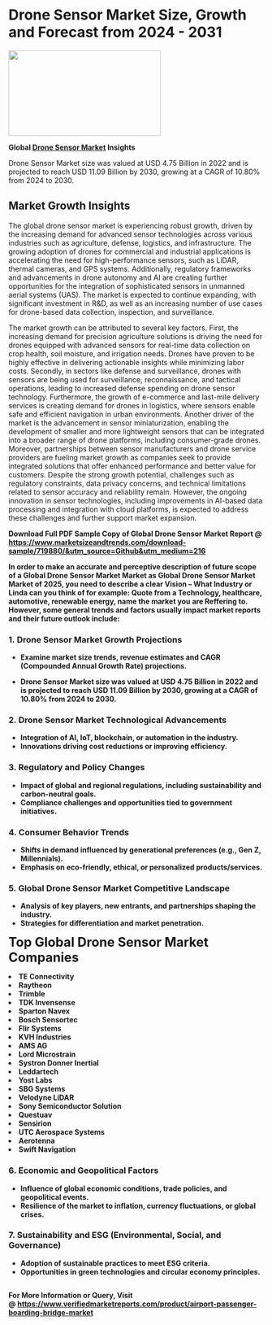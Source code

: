 <H1>Drone Sensor Market Size, Growth and Forecast from 2024 - 2031</H1><img class="aligncenter size-medium wp-image-584254" src="https://thirdeyenews.in/wp-content/uploads/2024/09/Global-Market-Research-300x168.jpeg" alt="" width="300" height="168" /><p><strong>Global&nbsp;<a href="https://www.marketsizeandtrends.com/download-sample/719880/&amp;utm_source=Github&utm_medium=216">Drone Sensor Market</a> Insights</strong></p><p>Drone Sensor Market size was valued at USD 4.75 Billion in 2022 and is projected to reach USD 11.09 Billion by 2030, growing at a CAGR of 10.80% from 2024 to 2030.</p><p><h2>Market Growth Insights</h2> <p>The global drone sensor market is experiencing robust growth, driven by the increasing demand for advanced sensor technologies across various industries such as agriculture, defense, logistics, and infrastructure. The growing adoption of drones for commercial and industrial applications is accelerating the need for high-performance sensors, such as LiDAR, thermal cameras, and GPS systems. Additionally, regulatory frameworks and advancements in drone autonomy and AI are creating further opportunities for the integration of sophisticated sensors in unmanned aerial systems (UAS). The market is expected to continue expanding, with significant investment in R&D, as well as an increasing number of use cases for drone-based data collection, inspection, and surveillance.</p> <p><strong></strong></p> <p>The market growth can be attributed to several key factors. First, the increasing demand for precision agriculture solutions is driving the need for drones equipped with advanced sensors for real-time data collection on crop health, soil moisture, and irrigation needs. Drones have proven to be highly effective in delivering actionable insights while minimizing labor costs. Secondly, in sectors like defense and surveillance, drones with sensors are being used for surveillance, reconnaissance, and tactical operations, leading to increased defense spending on drone sensor technology. Furthermore, the growth of e-commerce and last-mile delivery services is creating demand for drones in logistics, where sensors enable safe and efficient navigation in urban environments. Another driver of the market is the advancement in sensor miniaturization, enabling the development of smaller and more lightweight sensors that can be integrated into a broader range of drone platforms, including consumer-grade drones. Moreover, partnerships between sensor manufacturers and drone service providers are fueling market growth as companies seek to provide integrated solutions that offer enhanced performance and better value for customers. Despite the strong growth potential, challenges such as regulatory constraints, data privacy concerns, and technical limitations related to sensor accuracy and reliability remain. However, the ongoing innovation in sensor technologies, including improvements in AI-based data processing and integration with cloud platforms, is expected to address these challenges and further support market expansion. <p><strong></p><p><span class=""><strong>Download Full PDF Sample Copy of Global Drone Sensor Market Report</strong> @ <a href="https://www.marketsizeandtrends.com/download-sample/719880/&amp;utm_source=Github&utm_medium=216" target="_blank">https://www.marketsizeandtrends.com/download-sample/719880/&amp;utm_source=Github&utm_medium=216</a></span></p><p>In order to make an accurate and perceptive description of future scope of a Global&nbsp;Drone Sensor Market Market as Global&nbsp;Drone Sensor Market Market of 2025, you need to describe a clear Vision &ndash; What Industry or Linda can you think of for example: Quote from a Technology, healthcare, automotive, renewable energy, name the market you are Reffering to. However, some general trends and factors usually impact market reports and their future outlook include:</p><h3>1.&nbsp;<strong>Drone Sensor Market Growth Projections</strong></h3><ul><li>Examine market size trends, revenue estimates and CAGR (Compounded Annual Growth Rate) projections.</li><li><p>Drone Sensor Market size was valued at USD 4.75 Billion in 2022 and is projected to reach USD 11.09 Billion by 2030, growing at a CAGR of 10.80% from 2024 to 2030.</p></li></ul><h3>2.&nbsp;<strong>Drone Sensor Market Technological Advancements</strong></h3><ul><li>Integration of AI, IoT, blockchain, or automation in the industry.</li><li>Innovations driving cost reductions or improving efficiency.</li></ul><h3>3.&nbsp;<strong>Regulatory and Policy Changes</strong></h3><ul><li>Impact of global and regional regulations, including sustainability and carbon-neutral goals.</li><li>Compliance challenges and opportunities tied to government initiatives.</li></ul><h3>4.&nbsp;<strong>Consumer Behavior Trends</strong></h3><ul><li>Shifts in demand influenced by generational preferences (e.g., Gen Z, Millennials).</li><li>Emphasis on eco-friendly, ethical, or personalized products/services.</li></ul><h3>5.&nbsp;<strong>Global Drone Sensor Market Competitive Landscape</strong></h3><ul><li>Analysis of key players, new entrants, and partnerships shaping the industry.</li><li>Strategies for differentiation and market penetration.</li></ul><p data-pm-slice="1 1 []"><span style="color: inherit; font-family: inherit; font-size: 25px;">Top Global Drone Sensor Market Companies</span></p><div class="" data-test-id=""><p><li>TE Connectivity</li><li> Raytheon</li><li> Trimble</li><li> TDK Invensense</li><li> Sparton Navex</li><li> Bosch Sensortec</li><li> Flir Systems</li><li> KVH Industries</li><li> AMS AG</li><li> Lord Microstrain</li><li> Systron Donner Inertial</li><li> Leddartech</li><li> Yost Labs</li><li> SBG Systems</li><li> Velodyne LiDAR</li><li> Sony Semiconductor Solution</li><li> Questuav</li><li> Sensirion</li><li> UTC Aerospace Systems</li><li> Aerotenna</li><li> Swift Navigation</li></p></div><h3>6.&nbsp;<strong>Economic and Geopolitical Factors</strong></h3><ul><li>Influence of global economic conditions, trade policies, and geopolitical events.</li><li>Resilience of the market to inflation, currency fluctuations, or global crises.</li></ul><h3>7.&nbsp;<strong>Sustainability and ESG (Environmental, Social, and Governance)</strong></h3><ul><li>Adoption of sustainable practices to meet ESG criteria.</li><li>Opportunities in green technologies and circular economy principles.</li></ul><h2><strong style="font-size: 14px;">For More Information or Query, Visit @&nbsp;</strong><a style="background-color: #ffffff; font-size: 14px;" href="https://www.marketsizeandtrends.com/report/drone-sensor-market/" target="_blank">https://www.verifiedmarketreports.com/product/airport-passenger-boarding-bridge-market</a></h2>
